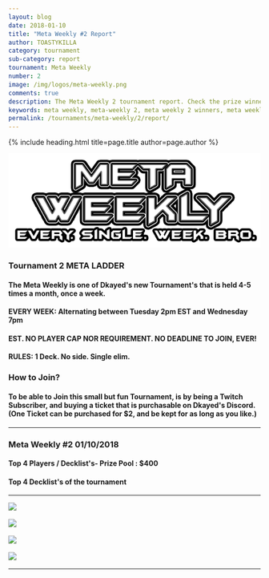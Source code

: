 ```yaml
---
layout: blog
date: 2018-01-10
title: "Meta Weekly #2 Report"
author: TOASTYKILLA
category: tournament
sub-category: report
tournament: Meta Weekly
number: 2
image: /img/logos/meta-weekly.png
comments: true
description: The Meta Weekly 2 tournament report. Check the prize winners and their decks here.
keywords: meta weekly, meta-weekly 2, meta weekly 2 winners, meta weekly 2 decks, tournament
permalink: /tournaments/meta-weekly/2/report/
---
```


{% include heading.html title=page.title author=page.author %}

![](/img/logos/meta-weekly.png)

### Tournament 2 META LADDER 

#### The Meta Weekly is one of Dkayed's new Tournament's that is held 4-5 times a month, once a week.

#### EVERY WEEK: Alternating between Tuesday 2pm EST and Wednesday 7pm

#### EST. NO PLAYER CAP NOR REQUIREMENT. NO DEADLINE TO JOIN, EVER!

#### RULES: 1 Deck. No side. Single elim.

### How to Join?

#### To be able to Join this small but fun Tournament, is by being a Twitch Subscriber, and buying a ticket that is purchasable on Dkayed's Discord.  (One Ticket can be purchased for $2, and be kept for as long as you like.)

----------

### Meta Weekly #2  01/10/2018

#### Top 4 Players /  Decklist's- Prize Pool : $400

#### Top 4 Decklist's of the tournament 

----------

![](https://i.imgur.com/fVOHn97.png)

![](https://i.imgur.com/nnnp7sa.png)

![](https://i.imgur.com/62X35aF.png)

![](https://i.imgur.com/qIvrELU.png)


----------